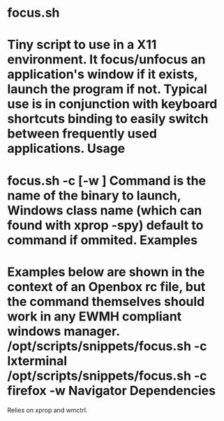focus.sh
===
Tiny script to use in a X11 environment. It focus/unfocus an application's window if it exists, launch the program if not.
Typical use is in conjunction with keyboard shortcuts binding to easily switch between frequently used applications.
Usage
===
focus.sh -c <command> [-w <windows class name>]
Command is the name of the binary to launch, Windows class name (which can found with xprop -spy) default to command if ommited.
Examples
===
Examples below are shown in the context of an Openbox rc file, but the command themselves should work in any EWMH compliant windows manager.
<keybind key="W-t">
  <action name="Execute">
    <command>/opt/scripts/snippets/focus.sh -c lxterminal</command>
  </action>
</keybind>
<keybind key="W-s">
  <action name="Execute">
    <command>/opt/scripts/snippets/focus.sh -c firefox -w Navigator</command>
  </action>
</keybind>
Dependencies
===
Relies on xprop and wmctrl.
